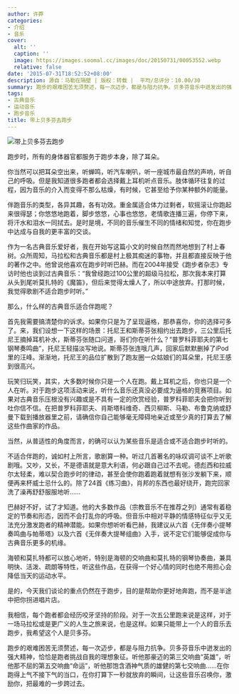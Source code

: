 ```yaml
---
author: 许莽
categories:
- 介绍
- 音乐
cover:
  alt: ''
  caption: ''
  image: https://images.soomal.cc/images/doc/20150731/00053552.webp
  relative: false
date: '2015-07-31T18:52:52+08:00'
description: 源自：马勒在隔壁 | 版权：转载 |  平均/总评分：10.00/30
summary: 跑步的艰难困苦无须赘述，每一次迈步，都是与阻力抗争。贝多芬音乐中迸发出的强大精神，恰恰是跑者挑战自我的理想象征。听他那豪迈的第三交响曲“英雄”，听他那不屈的第五交响曲“命运”，听他那饱含酒神气质的雄健的第七交响曲……
tags:
- 古典音乐
- 运动音乐
- 跑步音乐
title: 带上贝多芬去跑步
---
```


![带上贝多芬去跑步](https://images.soomal.cc/images/doc/20150731/00053552.webp)





跑步时，所有的身体器官都服务于跑步本身，除了耳朵。

你当然可以把耳朵空出来，听蝉鸣，听汽车喇叭，听一座城市最自然的声响，听自己的呼吸。但是我知道很多跑者都会选择戴上耳机听点音乐。肢体循环往复的过程，因为音乐的介入而变得不那么枯燥，有时候，它甚至给予你某种额外的能量。

伴跑音乐的类型，各异其趣，各有功效。重金属适合体力过剩者，软摇滚让你跑起来很得瑟；你悠悠地跑着，脚步悠悠，心事也悠悠，老情歌连播三遍，你停下来，将汗水和泪水一同拭去。是时是境，不同的音乐催生不同的情绪和知觉，你在跑步中达成与自我的更丰富的交谈。

作为一名古典音乐爱好者，我在开始写这篇小文的时候自然而然地想到了村上春树。众所周知，马拉松和古典音乐都是村上极其痴迷的事物，并且都直接反映于他的著作之中。他曾说他喜欢在跑步时听巴赫。而在2004年接受《跑步者杂志》专访时他也谈到过古典音乐：“我曾经跑过100公里的超级马拉松，那次我本来打算从头到尾听莫扎特的《魔笛》，但后来觉得太燥人了，所以中途放弃。打那时候，我觉得歌剧不适合跑步时听。”

那么，什么样的古典音乐适合伴跑呢？

首先我需要搞清楚你的诉求。如果你只是为了呈现逼格，那恭喜你，你的选择可多了。来，我们设想一下这样的场景：托尼王和斯蒂芬张相约出去跑步，三公里后托尼王摘掉耳机补水，斯蒂芬张随口问道，哥们你在听什么？“普罗科菲耶夫的第七钢琴奏鸣曲”，托尼王轻描淡写地说。斯蒂芬张连哦几声，回家后默默删掉了iPod里的汪峰。渐渐地，托尼王的品位扩散到了跑友圈一众姑娘们的耳朵里，托尼王感到很高兴。

玩笑归玩笑，其实，大多数时候你只是一个人在跑。戴上耳机之后，你也只是一个人在听。对于跑步这项活动来说，听什么音乐还真没必要成为逼格的竞赛项目。如果对古典音乐压根没有兴趣或是不具有一定的欣赏经验，普罗科菲耶夫会把你听到吐你信不信。在把普罗科菲耶夫、肖斯塔科维奇、西贝柳斯、马勒、布鲁克纳或舒曼下载到播放器里之前，请确信你自己能够毫无障碍地亲近或至少真的打算去了解这些作曲家的作品。

当然，从普适性的角度而言，的确可以认为某些音乐是适合或不适合跑步时听的。

不适合伴跑的，诚如村上所言，歌剧算一种。听过几首著名的咏叹调可谈不上听歌剧哦。又吵，又长，不是德语就是意大利语，何必跟自己过不去呢。德彪西和拉威尔太轻柔，难以契合跑步时的律动，甚至会使你跑着跑着就想有张沙发躺下来，顺便再来杯威士忌什么的。除了24首《练习曲》，肖邦的东西也最好绕开，跑完回家洗了澡再舒舒服服地听……

巴赫好不好，试了才知道。他的大多数作品（宗教音乐不在推荐之列）通常有着稳定的节奏和形态，因而不会打乱你的呼吸。但音乐中相对平静的情感特征似乎又无法充分激发跑者的精神潜能。如果你想听听看巴赫，我建议从六首《无伴奏小提琴奏鸣曲与帕蒂塔》以及六首《无伴奏大提琴组曲》入手，说不定它们能够促成你与古典音乐更多的机缘。

海顿和莫扎特都可以放心地听，特别是海顿的交响曲和莫扎特的钢琴协奏曲，兼具明快、活泼、疏朗等特性，听这些作品，在获得一个好心情的同时也绝不用担心会降低当天的运动水平。

是的，今天我们谈论的重点仍然在于跑步，目的是帮助你更好地奔跑，而不是半途中把你拐进唱片店。

我相信，每个跑者都会经历咬牙坚持的阶段。对于一次五公里跑来说是这样，对于一场马拉松或是更广义的人生之旅来说，也是这样。如果只能带上一个人的音乐去跑步，我希望这个人是贝多芬。

跑步的艰难困苦无须赘述，每一次迈步，都是与阻力抗争。贝多芬音乐中迸发出的强大精神，恰恰是跑者挑战自我的理想象征。听他那豪迈的第三交响曲“英雄”，听他那不屈的第五交响曲“命运”，听他那饱含酒神气质的雄健的第七交响曲……在你跑得上气不接下气的当口，在你打算下一秒就放弃的瞬间，让这些音乐召唤你，激励你，把最难的一步跨过去。